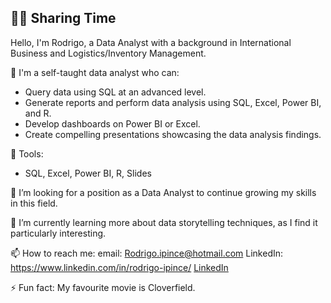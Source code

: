 ## 😶‍🌫️ Sharing Time

Hello, I'm Rodrigo, a Data Analyst with a background in International Business and Logistics/Inventory Management.

🫡  I'm a self-taught data analyst who can:

- Query data using SQL at an advanced level.
- Generate reports and perform data analysis using SQL, Excel, Power BI, and R.
- Develop dashboards on Power BI or Excel.
- Create compelling presentations showcasing the data analysis findings.


🔨  Tools:

- SQL, Excel, Power BI, R, Slides



🔭  I’m looking for a position as a Data Analyst to continue growing my skills in this field.

🌱  I’m currently learning more about data storytelling techniques, as I find it particularly interesting.

📫  How to reach me: 
email: Rodrigo.ipince@hotmail.com
LinkedIn: https://www.linkedin.com/in/rodrigo-ipince/ [LinkedIn](https://www.linkedin.com/in/rodrigo-ipince/)

⚡ Fun fact: My favourite movie is Cloverfield.

<!--
**Memesls/Memesls** is a ✨ _special_ ✨ repository because its `README.md` (this file) appears on your GitHub profile.

Here are some ideas to get you started:

- 🔭 I’m currently working on ...
- 🌱 I’m currently learning ...
- 👯 I’m looking to collaborate on ...
- 🤔 I’m looking for help with ...
- 💬 Ask me about ...
- 📫 How to reach me: ...
- 😄 Pronouns: ...
- ⚡ Fun fact: ...
-->
